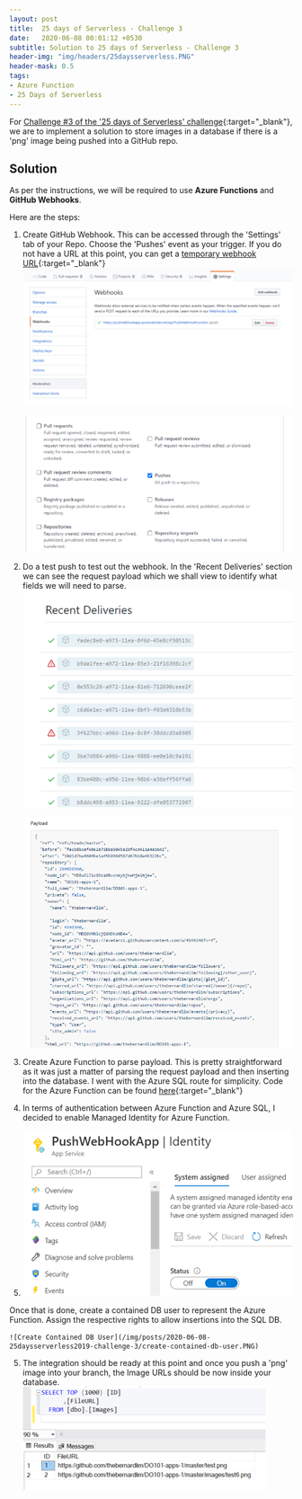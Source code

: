 ```yaml
---
layout: post
title:  25 days of Serverless - Challenge 3
date:   2020-06-08 00:01:12 +0530
subtitle: Solution to 25 days of Serverless - Challenge 3
header-img: "img/headers/25daysserverless.PNG"
header-mask: 0.5
tags: 
- Azure Function
- 25 Days of Serverless
---
```


For [Challenge #3 of the '25 days of Serverless' challenge](https://github.com/microsoft/25-days-of-serverless/tree/master/week-1/challenge-3){:target="_blank"}, we are to implement a solution to store images in a database if there is a 'png' image being pushed into a GitHub repo.

## Solution

As per the instructions, we will be required to use **Azure Functions** and **GitHub Webhooks**.

Here are the steps:

1. Create GitHub Webhook. This can be accessed through the 'Settings' tab of your Repo. Choose the 'Pushes' event as your trigger. If you do not have a URL at this point, you can get a [temporary webhook URL](https://webhook.site/){:target="_blank"}
    !['Webhooks' tab under Settings](/img/posts/2020-06-08-25daysserverless2019-challenge-3/webhook-add.PNG)

    !['Webhooks' tab under Settings](/img/posts/2020-06-08-25daysserverless2019-challenge-3/webhook-add-2.PNG)

2. Do a test push to test out the webhook. In the 'Recent Deliveries' section we can see the request payload which we shall view to identify what fields we will need to parse.
    !['Webhooks' tab under Settings](/img/posts/2020-06-08-25daysserverless2019-challenge-3/webhook-recent-deliveries.PNG)

    ![Payload sample](/img/posts/2020-06-08-25daysserverless2019-challenge-3/payload-sample.PNG)

3. Create Azure Function to parse payload. This is pretty straightforward as it was just a matter of parsing the request payload and then inserting into the database. I went with the Azure SQL route for simplicity. Code for the Azure Function can be found [here](https://github.com/thebernardlim/25-days-of-serverless/blob/master/challenge-3/PushWebHookFunction.cs){:target="_blank"}

4. In terms of authentication between Azure Function and Azure SQL, I decided to enable Managed Identity for Azure Function.
5. 
    ![Managed Identity](/img/posts/2020-06-08-25daysserverless2019-challenge-3/PushWebHook-managed-identity.PNG)

Once that is done, create a contained DB user to represent the Azure Function. Assign the respective rights to allow insertions into the SQL DB.

    ![Create Contained DB User](/img/posts/2020-06-08-25daysserverless2019-challenge-3/create-contained-db-user.PNG)

5. The integration should be ready at this point and once you push a 'png' image into your branch, the Image URLs should be now inside your database.
![Image](/img/posts/2020-06-08-25daysserverless2019-challenge-3/results-db.PNG)
